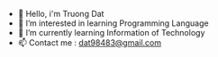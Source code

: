 - 👋 Hello, i'm Truong Dat
- 👀 I’m interested in learning Programming Language
- 🌱 I’m currently learning Information of Technology
- 📫 Contact me : dat98483@gmail.com
